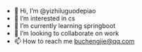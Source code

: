 - 👋 Hi, I’m @yizhiluguodepiao
- 👀 I’m interested in cs
- 🌱 I’m currently learning springboot
- 💞️ I’m looking to collaborate on work
- 📫 How to reach me buchengjie@qq.com

<!---
yizhiluguodepiao/yizhiluguodepiao is a ✨ special ✨ repository because its `README.md` (this file) appears on your GitHub profile.
You can click the Preview link to take a look at your changes.
--->
